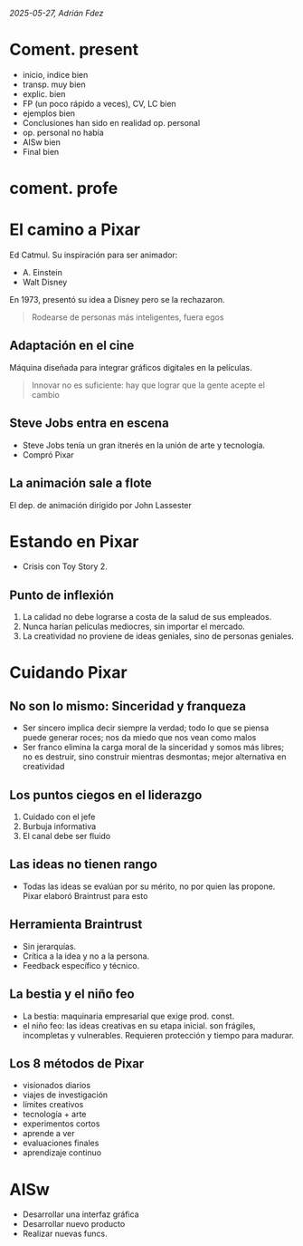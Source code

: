 *2025-05-27, Adrián Fdez*
# Coment. present
- inicio, indice bien
- transp. muy bien
- explic. bien
- FP (un poco rápido a veces), CV, LC bien
- ejemplos bien
- Conclusiones han sido en realidad op. personal
- op. personal no había
- AISw bien
- Final bien

# coment. profe



# El camino a Pixar
Ed Catmul. Su inspiración para ser animador:
- A. Einstein
- Walt Disney

En 1973, presentó su idea a Disney pero se la rechazaron.

> Rodearse de personas más inteligentes, fuera egos

## Adaptación en el cine
Máquina diseñada para integrar gráficos digitales en la películas.

> Innovar no es suficiente: hay que lograr que la gente acepte el cambio

## Steve Jobs entra en escena
- Steve Jobs tenía un gran itnerés en la unión de arte y tecnología.
- Compró Pixar

## La animación sale a flote
El dep. de animación dirigido por John Lassester


# Estando en Pixar
- Crisis con Toy Story 2.

## Punto de inflexión
1. La calidad no debe lograrse a costa de la salud de sus empleados.
2. Nunca harían películas mediocres, sin importar el mercado.
3. La creatividad no proviene de ideas geniales, sino de personas geniales.


# Cuidando Pixar
## No son lo mismo: Sinceridad y franqueza
- Ser sincero implica decir siempre la verdad; todo lo que se piensa puede generar roces; nos da miedo que nos vean como malos
- Ser franco elimina la carga moral de la sinceridad y somos más libres; no es destruir, sino construir mientras desmontas; mejor alternativa en creatividad

## Los puntos ciegos en el liderazgo
1. Cuidado con el jefe
2. Burbuja informativa
3. El canal debe ser fluido

## Las ideas no tienen rango
- Todas las ideas se evalúan por su mérito, no por quien las propone. Pixar elaboró Braintrust para esto

## Herramienta Braintrust
- Sin jerarquías.
- Crítica a la idea y no a la persona.
- Feedback específico y técnico.

## La bestia y el niño feo
- La bestia: maquinaria empresarial que exige prod. const.
- el niño feo: las ideas creativas en su etapa inicial. son frágiles, incompletas y vulnerables. Requieren protección y tiempo para madurar.


## Los 8 métodos de Pixar
- visionados diarios
- viajes de investigación
- límites creativos
- tecnología + arte
- experimentos cortos
- aprende a ver
- evaluaciones finales
- aprendizaje continuo


# AISw
- Desarrollar una interfaz gráfica
- Desarrollar nuevo producto
- Realizar nuevas funcs.

